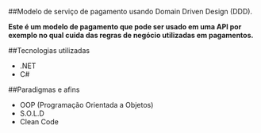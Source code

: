 ##Modelo de serviço de pagamento usando Domain Driven Design (DDD).

**Este é um modelo de pagamento que pode ser usado em uma API por exemplo no qual cuida das regras de 
negócio utilizadas em pagamentos.**

##Tecnologias utilizadas
- .NET
- C#

##Paradigmas e afins
- OOP (Programação Orientada a Objetos)
- S.O.L.D 
- Clean Code